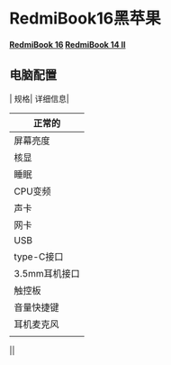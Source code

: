 # RedmiBook16黑苹果

#### [RedmiBook 16](https://www.mi.com/buy/detail?product_id=10000242&cfrom=search)      [RedmiBook 14 Ⅱ](https://www.mi.com/buy/detail?product_id=10000241)

## 电脑配置
| 规格| 详细信息|

| 正常的|
| ---------- |
| 屏幕亮度|
| 核显|
| 睡眠|
| CPU变频|
| 声卡|
| 网卡|
| USB|
| type-C接口|
| 3.5mm耳机接口|
| 触控板|
| 音量快捷键|
| 耳机麦克风|
| |

||
